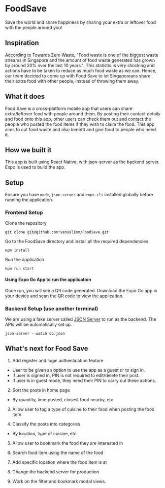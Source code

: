 # FoodSave
Save the world and share happiness by sharing your extra or leftover food with the people around you!

## Inspiration

According to Towards Zero Waste, "Food waste is one of the biggest waste streams in Singapore and the amount of food waste generated has grown by around 20% over the last 10 years.". This statistic is very shocking and actions have to be taken to reduce as much food waste as we can. Hence, our team decided to come up with Food Save to let Singaporeans share their extra food with other people, instead of throwing them away.

## What it does

Food Save is a cross-platform mobile app that users can share extra/leftover food with people around them. By posting their contact details and food onto this app, other users can check them out and contact the people who posted the food items if they wish to claim the food. This app aims to cut food waste and also benefit and give food to people who need it.

## How we built it

This app is built using React Native, with json-server as the backend server. Expo is used to build the app.

## Setup

Ensure you have `node`, `json-server` and `expo-cli` installed globally before running the application.

### Frontend Setup

Clone the repository

`git clone git@github.com:venuslimm/FoodSave.git`

Go to the FoodSave directory and install all the required dependencies

`npm install`

Run the application

`npm run start` 

#### Using Expo Go App to run the application

Once run, you will see a QR code generated. Download the Expo Go app in your device and scan the QR code to view the application.

### Backend Setup (use another terminal)

We are using a fake server called [JSON Server](https://www.npmjs.com/package/json-server) to run as the backend. The APIs will be automatically set up.

`json-server --watch db.json`

## What's next for Food Save
1. Add register and login authentication feature

- User to be given an option to use the app as a guest or to sign in.
- If user is signed in, PIN is not required to edit/delete their post.
- If user is in guest mode, they need their PIN to carry out these actions.

2. Sort the posts in home page

- By quantity, time posted, closest food nearby, etc.

3. Allow user to tag a type of cuisine to their food when posting the food item.

4. Classify the posts into categories

- By location, type of cuisine, etc

5. Allow user to bookmark the food they are interested in

6. Search food item using the name of the food

7. Add specific location where the food item is at

8. Change the backend server for production

9. Work on the filter and bookmark modal views.
